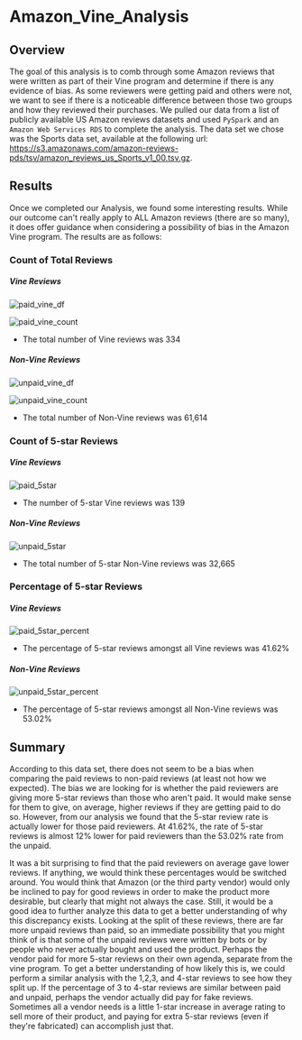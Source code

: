 # Amazon_Vine_Analysis

## Overview

The goal of this analysis is to comb through some Amazon reviews that were written as part of their Vine program and determine if there is any evidence of bias. As some reviewers were getting paid and others were not, we want to see if there is a noticeable difference between those two groups and how they reviewed their purchases. We pulled our data from a list of publicly available US Amazon reviews datasets and used `PySpark` and an `Amazon Web Services RDS` to complete the analysis. The data set we chose was the Sports data set, available at the following url: https://s3.amazonaws.com/amazon-reviews-pds/tsv/amazon_reviews_us_Sports_v1_00.tsv.gz.


## Results

Once we completed our Analysis, we found some interesting results. While our outcome can't really apply to ALL Amazon reviews (there are so many), it does offer guidance when considering a possibility of bias in the Amazon Vine program. The results are as follows:

### Count of Total Reviews

##### Vine Reviews

![paid_vine_df](https://user-images.githubusercontent.com/94764735/163274427-42ae8ec2-125a-43e0-ba3c-c4050ff2b23b.png)

![paid_vine_count](https://user-images.githubusercontent.com/94764735/163274491-13dcbdb2-ea5f-4b3c-acb9-17d1531886d1.png)

- The total number of Vine reviews was 334


##### Non-Vine Reviews

![unpaid_vine_df](https://user-images.githubusercontent.com/94764735/163274546-90d2e33d-ce77-4556-a5db-1921509ace45.png)

![unpaid_vine_count](https://user-images.githubusercontent.com/94764735/163274562-b3e97e96-f340-418b-bd49-1266e44d4bbb.png)

- The total number of Non-Vine reviews was 61,614


### Count of 5-star Reviews

##### Vine Reviews 

![paid_5star](https://user-images.githubusercontent.com/94764735/163274872-f1055222-a227-48a3-b337-6e93fb2c820e.png)

- The number of 5-star Vine reviews was 139

##### Non-Vine Reviews

![unpaid_5star](https://user-images.githubusercontent.com/94764735/163274882-ee7470eb-6aa2-407b-881b-28d12a09744b.png)

- The total number of 5-star Non-Vine reviews was 32,665


### Percentage of 5-star Reviews

##### Vine Reviews

![paid_5star_percent](https://user-images.githubusercontent.com/94764735/163274986-d6472d3e-50f1-4a22-b9cd-c7c361a016f1.png)

- The percentage of 5-star reviews amongst all Vine reviews was 41.62%

##### Non-Vine Reviews

![unpaid_5star_percent](https://user-images.githubusercontent.com/94764735/163275002-b302e2a9-904d-4e47-859e-bbc4f1c4bc86.png)

- The percentage of 5-star reviews amongst all Non-Vine reviews was 53.02%


## Summary

According to this data set, there does not seem to be a bias when comparing the paid reviews to non-paid reviews (at least not how we expected). The bias we are looking for is whether the paid reviewers are giving more 5-star reviews than those who aren't paid. It would make sense for them to give, on average, higher reviews if they are getting paid to do so. However, from our analysis we found that the 5-star review rate is actually lower for those paid reviewers. At 41.62%, the rate of 5-star reviews is almost 12% lower for paid reviewers than the 53.02% rate from the unpaid.

It was a bit surprising to find that the paid reviewers on average gave lower reviews. If anything, we would think these percentages would be switched around. You would think that Amazon (or the third party vendor) would only be inclined to pay for good reviews in order to make the product more desirable, but clearly that might not always the case. Still, it would be a good idea to further analyze this data to get a better understanding of why this discrepancy exists. Looking at the split of these reviews, there are far more unpaid reviews than paid, so an immediate possibility that you might think of is that some of the unpaid reviews were written by bots or by people who never actually bought and used the product. Perhaps the vendor paid for more 5-star reviews on their own agenda, separate from the vine program. To get a better understanding of how likely this is, we could perform a similar analysis with the 1,2,3, and 4-star reviews to see how they split up. If the percentage of 3 to 4-star reviews are similar between paid and unpaid, perhaps the vendor actually did pay for fake reviews. Sometimes all a vendor needs is a little 1-star increase in average rating to sell more of their product, and paying for extra 5-star reviews (even if they're fabricated) can accomplish just that. 


